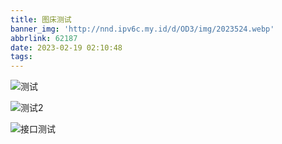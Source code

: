 ```yaml
---
title: 图床测试
banner_img: 'http://nnd.ipv6c.my.id/d/OD3/img/2023524.webp'
abbrlink: 62187
date: 2023-02-19 02:10:48
tags:
---
```

![测试](http://nnd.ipv6c.my.id/d/OD3/img/2023524.webp)


![测试2](http://nnd.ipv6c.my.id/p/OD3/img/202369.webp)

![接口测试](https://pic6.58cdn.com.cn/nowater/webim/big/n_v27d073e36603b4d9bbe435ae3461cf527.jpg)




